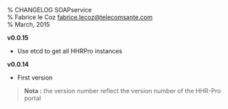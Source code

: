 % CHANGELOG SOAPservice  
% Fabrice le Coz <fabrice.lecoz@telecomsante.com>  
% March, 2015

__v0.0.15__

  - Use etcd to get all HHRPro instances
  
__v0.0.14__

  - First version
  
> __Nota :__ the version number reflect the version number of the HHR-Pro portal